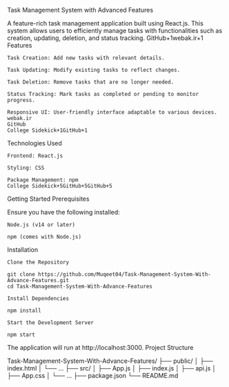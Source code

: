 Task Management System with Advanced Features

A feature-rich task management application built using React.js. This system allows users to efficiently manage tasks with functionalities such as creation, updating, deletion, and status tracking.
GitHub+1webak.ir+1
Features

    Task Creation: Add new tasks with relevant details.

    Task Updating: Modify existing tasks to reflect changes.

    Task Deletion: Remove tasks that are no longer needed.

    Status Tracking: Mark tasks as completed or pending to monitor progress.

    Responsive UI: User-friendly interface adaptable to various devices.
    webak.ir
    GitHub
    College Sidekick+1GitHub+1

Technologies Used

    Frontend: React.js

    Styling: CSS

    Package Management: npm
    College Sidekick+5GitHub+5GitHub+5

Getting Started
Prerequisites

Ensure you have the following installed:

    Node.js (v14 or later)

    npm (comes with Node.js)

Installation

    Clone the Repository

    git clone https://github.com/Muqeet04/Task-Management-System-With-Advance-Features.git
    cd Task-Management-System-With-Advance-Features

    Install Dependencies

    npm install

    Start the Development Server

    npm start

The application will run at http://localhost:3000.
Project Structure

Task-Management-System-With-Advance-Features/
├── public/
│   ├── index.html
│   └── ...
├── src/
│   ├── App.js
│   ├── index.js
│   ├── api.js
│   ├── App.css
│   └── ...
├── package.json
└── README.md
